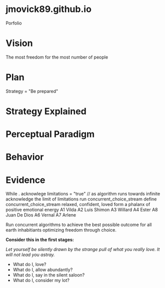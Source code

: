 # jmovick89.github.io
Porfolio

# Vision

The most freedom for the most number of people

# Plan

Strategy = "Be prepared"
# Strategy Explained

# Perceptual Paradigm
# Behavior
# Evidence


While . acknowlege limitations = "true" // as algorithm runs towards infinite acknowledge the limit of limitations 
 run concurrent_choice_stream
      define concurrent_choice_stream
         relaxed, confident, loved
            form a phalanx of positive emotional energy 
               A1 Vilda 
               A2 Luis Shimon
               A3 Willard
               A4 Ester
               A8 Juan De Dios
               A6 Vernal
               A7 Arlene 
  
             
Run concurrent algorithms to achieve the best possible outcome for all earth inhabitiants optimizing freedom through choice.
 
 **Consider this in the first stages:**
 
 *Let yourself be silently drawn by the strange pull of what you really love. It will not lead you astray.*
 
- What do I, love? 
- What do I, allow abundantly? 
- What do I, say in the silent saloon?
- What do I, consider my lot?


